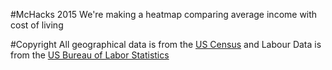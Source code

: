 #McHacks 2015
We're making a heatmap comparing average income with cost of living

#Copyright
All geographical data is from the [US Census](https://www.census.gov/geo/maps-data/data/cbf/cbf_counties.html)
and Labour Data is from the [US Bureau of Labor Statistics](http://www.bls.gov/oes/tables.htm)
